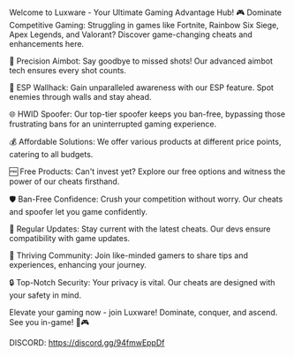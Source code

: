 Welcome to Luxware - Your Ultimate Gaming Advantage Hub!
🎮 Dominate Competitive Gaming: Struggling in games like Fortnite, Rainbow Six Siege, Apex Legends, and Valorant? Discover game-changing cheats and enhancements here.

🎯 Precision Aimbot: Say goodbye to missed shots! Our advanced aimbot tech ensures every shot counts.

🧱 ESP Wallhack: Gain unparalleled awareness with our ESP feature. Spot enemies through walls and stay ahead.

🌐 HWID Spoofer: Our top-tier spoofer keeps you ban-free, bypassing those frustrating bans for an uninterrupted gaming experience.

💰 Affordable Solutions: We offer various products at different price points, catering to all budgets.

🆓 Free Products: Can't invest yet? Explore our free options and witness the power of our cheats firsthand.

🛡️ Ban-Free Confidence: Crush your competition without worry. Our cheats and spoofer let you game confidently.

🎁 Regular Updates: Stay current with the latest cheats. Our devs ensure compatibility with game updates.

🤝 Thriving Community: Join like-minded gamers to share tips and experiences, enhancing your journey.

🔒 Top-Notch Security: Your privacy is vital. Our cheats are designed with your safety in mind.

Elevate your gaming now - join Luxware! Dominate, conquer, and ascend. See you in-game! 🚀🎮 

DISCORD: https://discord.gg/94fmwEppDf
